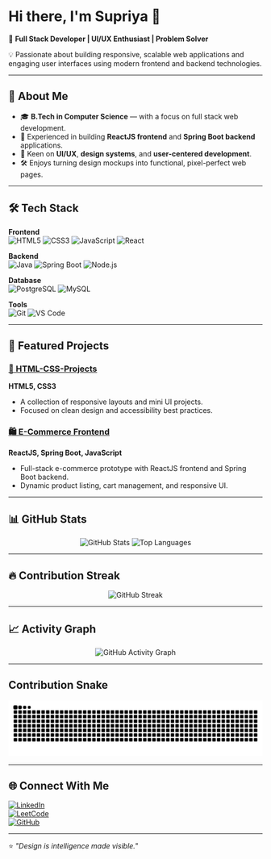 # Hi there, I'm Supriya 👋  

🚀 **Full Stack Developer | UI/UX Enthusiast | Problem Solver**  

💡 Passionate about building responsive, scalable web applications and engaging user interfaces using modern frontend and backend technologies.  

---

## 📌 About Me  
- 🎓 **B.Tech in Computer Science** — with a focus on full stack web development.  
- 💼 Experienced in building **ReactJS frontend** and **Spring Boot backend** applications.  
- 🎨 Keen on **UI/UX**, **design systems**, and **user-centered development**.  
- 🛠 Enjoys turning design mockups into functional, pixel-perfect web pages.  

---

## 🛠 Tech Stack  

**Frontend**  
![HTML5](https://img.shields.io/badge/HTML5-E34F26?style=for-the-badge&logo=html5&logoColor=white) 
![CSS3](https://img.shields.io/badge/CSS3-1572B6?style=for-the-badge&logo=css3&logoColor=white) 
![JavaScript](https://img.shields.io/badge/JavaScript-323330?style=for-the-badge&logo=javascript&logoColor=F7DF1E) 
![React](https://img.shields.io/badge/React-20232A?style=for-the-badge&logo=react&logoColor=61DAFB)  

**Backend**  
![Java](https://img.shields.io/badge/Java-ED8B00?style=for-the-badge&logo=java&logoColor=white) 
![Spring Boot](https://img.shields.io/badge/Spring%20Boot-6DB33F?style=for-the-badge&logo=spring-boot&logoColor=white) 
![Node.js](https://img.shields.io/badge/Node.js-43853D?style=for-the-badge&logo=node.js&logoColor=white)  

**Database**  
![PostgreSQL](https://img.shields.io/badge/PostgreSQL-316192?style=for-the-badge&logo=postgresql&logoColor=white) 
![MySQL](https://img.shields.io/badge/MySQL-005C84?style=for-the-badge&logo=mysql&logoColor=white)  

**Tools**  
![Git](https://img.shields.io/badge/GET-E44C30?style=for-the-badge&logo=git&logoColor=white) 
![VS Code](https://img.shields.io/badge/VS_Code-007ACC?style=for-the-badge&logo=visual-studio-code&logoColor=white) 


---

## 📂 Featured Projects  

### [🎨 HTML-CSS-Projects](https://github.com/Supriya-2505/HTML-CSS-Projects)  
**HTML5, CSS3**  
- A collection of responsive layouts and mini UI projects.  
- Focused on clean design and accessibility best practices.  

### [🛍 E-Commerce Frontend](https://github.com/Supriya-2505/Ecommerce)  
**ReactJS, Spring Boot, JavaScript**  
- Full-stack e-commerce prototype with ReactJS frontend and Spring Boot backend.  
- Dynamic product listing, cart management, and responsive UI.  

---

## 📊 GitHub Stats  

<p align="center">
  <img src="https://github-readme-stats.vercel.app/api?username=Supriya-2505&show_icons=true&theme=radical" alt="GitHub Stats" height="165"/>
  <img src="https://github-readme-stats.vercel.app/api/top-langs/?username=Supriya-2505&layout=compact&theme=radical" alt="Top Languages" height="165"/>
</p>  

---

## 🔥 Contribution Streak  
<p align="center">
  <img src="https://streak-stats.demolab.com?user=Supriya-2505&theme=radical&hide_border=false" alt="GitHub Streak" />
</p>  

---

## 📈 Activity Graph  
<p align="center">
  <img src="https://github-readme-activity-graph.vercel.app/graph?username=Supriya-2505&theme=react-dark&hide_border=true" alt="GitHub Activity Graph" />
</p>  

---
##  Contribution Snake

<picture>
  <source media="(prefers-color-scheme: dark)" srcset="github-snake-dark.svg" />
  <source media="(prefers-color-scheme: light)" srcset="github-snake.svg" />
  <img alt="Contribution snake" src="github-snake.svg" />
</picture>

---

## 🌐 Connect With Me  

[![LinkedIn](https://img.shields.io/badge/LinkedIn-0077B5?style=for-the-badge&logo=linkedin&logoColor=white)](https://www.linkedin.com/in/supriya-k-56848331a)  
[![LeetCode](https://img.shields.io/badge/LeetCode-FFA116?style=for-the-badge&logo=leetcode&logoColor=black)](https://leetcode.com/u/supriya2505/)  
[![GitHub](https://img.shields.io/badge/GitHub-000000?style=for-the-badge&logo=github&logoColor=white)](https://github.com/Supriya-2505)  

---

⭐ *"Design is intelligence made visible."*  

